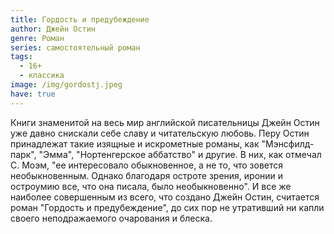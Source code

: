 ```yaml
---
title: Гордость и предубеждение
author: Джейн Остин
genre: Роман
series: самостоятельный роман
tags:
  - 16+
  - классика
image: /img/gordostj.jpeg
have: true
---
```

Книги знаменитой на весь мир английской писательницы Джейн Остин уже давно снискали себе славу и читательскую любовь. Перу Остин принадлежат такие изящные и искрометные романы, как "Мэнсфилд-парк", "Эмма", "Нортенгерское аббатство" и другие. В них, как отмечал С. Моэм, "ее интересовало обыкновенное, а не то, что зовется необыкновенным. Однако благодаря остроте зрения, иронии и остроумию все, что она писала, было необыкновенно". И все же наиболее совершенным из всего, что создано Джейн Остин, считается роман "Гордость и предубеждение", до сих пор не утративший ни капли своего неподражаемого очарования и блеска.